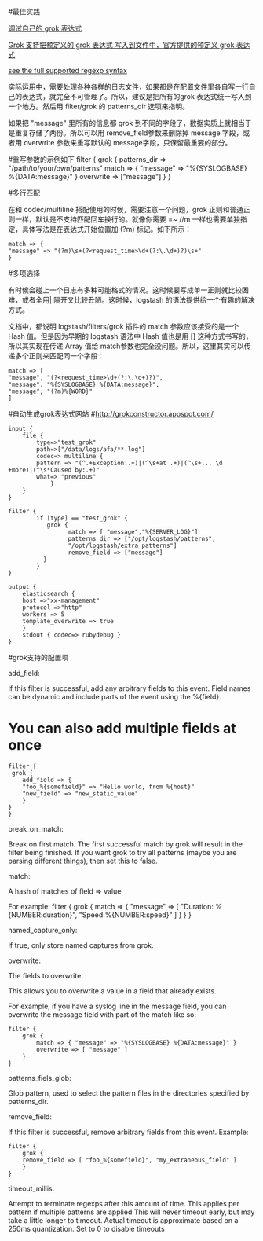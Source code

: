 #最佳实践

[调试自己的 grok 表达式](http://grokdebug.herokuapp.com/)

[Grok 支持把预定义的 grok 表达式 写入到文件中，官方提供的预定义 grok
表达式](https://github.com/elastic/logstash/tree/v1.4.2/patterns)

[see the full supported regexp
syntax](https://github.com/kkos/oniguruma/blob/master/doc/RE)

实际运用中，需要处理各种各样的日志文件，如果都是在配置文件里各自写一行自己的表达式，就完全不可管理了。所以，建议是把所有的grok 表达式统一写入到一个地方。然后用 filter/grok 的 patterns_dir 选项来指明。

如果把 "message" 里所有的信息都 grok
到不同的字段了，数据实质上就相当于是重复存储了两份。所以可以用 remove_field参数来删除掉 message 字段，或者用 overwrite 参数来重写默认的 message字段，只保留最重要的部分。

#重写参数的示例如下
    filter {
        grok {
            patterns_dir => "/path/to/your/own/patterns"
            match => {
                "message" => "%{SYSLOGBASE} %{DATA:message}"
            }
            overwrite => ["message"]
        }
    }

#多行匹配

在和 codec/multiline 搭配使用的时候，需要注意一个问题，grok
正则和普通正则一样，默认是不支持匹配回车换行的。就像你需要 =~ //m
一样也需要单独指定，具体写法是在表达式开始位置加 (?m) 标记。如下所示：

    match => {
    "message" => "(?m)\s+(?<request_time>\d+(?:\.\d+)?)\s+"
    }

#多项选择

有时候会碰上一个日志有多种可能格式的情况。这时候要写成单一正则就比较困难，或者全用| 隔开又比较丑陋。这时候，logstash 的语法提供给一个有趣的解决方式。

文档中，都说明 logstash/filters/grok 插件的 match 参数应该接受的是一个 Hash
值。但是因为早期的 logstash 语法中 Hash 值也是用 []
这种方式书写的，所以其实现在传递 Array 值给 match参数也完全没问题。所以，这里其实可以传递多个正则来匹配同一个字段：

    match => [
    "message", "(?<request_time>\d+(?:\.\d+)?)",
    "message", "%{SYSLOGBASE} %{DATA:message}",
    "message", "(?m)%{WORD}"
    ]

#自动生成grok表达式网站
#http://grokconstructor.appspot.com/ 

    input {
        file {
            type=>"test_grok"
            path=>["/data/logs/afa/**.log"]
            codec=> multiline {
            pattern => "(^.+Exception:.+)|(^\s+at .+)|(^\s+... \d       +more)|(^\s*Caused by:.+)"
            what=> "previous"
                }
        }
    }
    
    filter {
            if [type] == "test_grok" {
               grok {
                     match => [ "message","%{SERVER_LOG}"]
                     patterns_dir => ["/opt/logstash/patterns",
                     "/opt/logstash/extra_patterns"]
                     remove_field => ["message"]
              }
            }
    }

    output {
        elasticsearch {
        host =>"xx-management"
        protocol =>"http"
        workers => 5
        template_overwrite => true
        }
        stdout { codec=> rubydebug }
    }

#grok支持的配置项

add_field:

If this filter is successful, add any arbitrary fields to this event. Field names can be dynamic and include parts of the event using the %{field}.

# You can also add multiple fields at once
    filter {
     grok {
        add_field => {
        "foo_%{somefield}" => "Hello world, from %{host}"
        "new_field" => "new_static_value"
        }
    }
    }

break_on_match:

Break on first match. The first successful match by grok will result in the
filter being finished. If you want grok to try all patterns (maybe you are
parsing different things), then set this to false.

match:

A hash of matches of field => value

For example:
    filter {
        grok { match => { "message" => [ "Duration: %{NUMBER:duration}", "Speed:%{NUMBER:speed}" ] } }
    } 

named_capture_only:

If true, only store named captures from grok.

overwrite:

The fields to overwrite.

This allows you to overwrite a value in a field that already exists.

For example, if you have a syslog line in the message field, you can overwrite the message field with part of the match like so:

    filter {
        grok {
            match => { "message" => "%{SYSLOGBASE} %{DATA:message}" }
            overwrite => [ "message" ]
        }
    }

patterns_fiels_glob:

Glob pattern, used to select the pattern files in the directories specified by patterns_dir.

remove_field:

If this filter is successful, remove arbitrary fields from this event. Example:

    filter {
        grok {
        remove_field => [ "foo_%{somefield}", "my_extraneous_field" ]
        }
    }

timeout_millis:

Attempt to terminate regexps after this amount of time. This applies per
pattern if multiple patterns are applied This will never timeout early, but may take a little longer to timeout. Actual timeout is approximate based on a 250ms quantization. Set to 0 to disable timeouts



